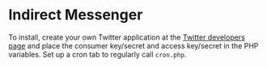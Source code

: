 # Indirect Messenger

To install, create your own Twitter application at the [Twitter developers page](https://dev.twitter.com/apps/new) and place the consumer key/secret and access key/secret in the PHP variables. Set up a cron tab to regularly call `cron.php`.